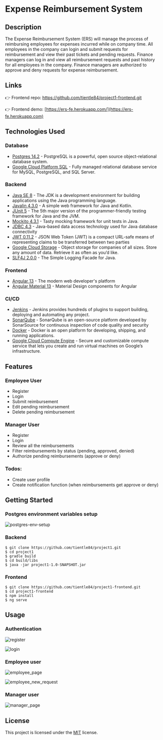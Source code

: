 # Expense Reimbursement System

## Description

The Expense Reimbursement System (ERS) will manage the process of reimbursing employees for expenses incurred while on company time. All employees in the company can login and submit requests for reimbursement and view their past tickets and pending requests. Finance managers can log in and view all reimbursement requests and past history for all employees in the company. Finance managers are authorized to approve and deny requests for expense reimbursement.

## Links

👉 Frontend repo: https://github.com/tientle84/project1-frontend.git

👉 Frontend demo: [https://ers-fe.herokuapp.com/](https://ers-fe.herokuapp.com)

## Technologies Used

### Database
* [Postgres 14.2](https://www.postgresql.org/) - PostgreSQL is a powerful, open source object-relational database system.
* [Google Cloud Platform SQL](https://cloud.google.com/sql) - Fully managed relational database service for MySQL, PostgreSQL, and SQL Server.

### Backend
* [Java SE 8](https://www.oracle.com/java/technologies/javase/javase8u211-later-archive-downloads.html) - The JDK is a development environment for building applications using the Java programming language.
* [Javalin 4.3.0](https://javalin.io/) - A simple web framework for Java and Kotlin.
* [JUnit 5](https://junit.org/junit5/) - The 5th major version of the programmer-friendly testing framework for Java and the JVM.
* [Mockito 4.3.1](https://site.mockito.org/) - Tasty mocking framework for unit tests in Java.
* [JDBC 4.3](https://docs.oracle.com/javase/tutorial/jdbc/basics/index.html) - Java-based data access technology used for Java database connectivity
* [JWT 0.11.2](https://jwt.io/) - JSON Web Token (JWT) is a compact URL-safe means of representing claims to be transferred between two parties
* [Google Cloud Storage](https://cloud.google.com/storage) - Object storage for companies of all sizes. Store any amount of data. Retrieve it as often as you’d like.
* [SLF4J 2.0.0](https://www.slf4j.org/) - The Simple Logging Facade for Java.

### Frontend
* [Angular 13](https://angular.io/) - The modern web developer's platform
* [Angular Material 13](https://material.angular.io/) - Material Design components for Angular

### CI/CD
* [Jenkins](https://www.jenkins.io/) - Jenkins provides hundreds of plugins to support building, deploying and automating any project.
* [SonarQube](https://sonarcloud.io/) - SonarQube is an open-source platform developed by SonarSource for continuous inspection of code quality and security
* [Docker](https://www.docker.com/) - Docker is an open platform for developing, shipping, and running applications.
* [Google Cloud Compute Engine](https://cloud.google.com/compute) - Secure and customizable compute service that lets you create and run virtual machines on Google’s infrastructure.

## Features

### Employee User
* Register
* Login
* Submit reimbursement
* Edit pending reimbursement
* Delete pending reimbursement

### Manager User
* Register
* Login
* Review all the reimbursements
* Filter reimbursements by status (pending, approved, denied)
* Authorize pending reimbursements (approve or deny)

### Todos:
* Create user profile
* Create notification function (when reimbursements get approve or deny)

## Getting Started

### Postgres environment variables setup

![postgres-env-setup](/imgs/postgres_env_setup.png)
   
### Backend
```
$ git clone https://github.com/tientle84/project1.git
$ cd project1
$ gradle build
$ cd build/libs
$ java -jar project1-1.0-SNAPSHOT.jar
```

### Frontend
```
$ git clone https://github.com/tientle84/project1-frontend.git
$ cd project1-frontend
$ npm install
$ ng serve
```

## Usage

### Authentication

![register](/imgs/register.png)

![login](/imgs/login.png)

### Employee user

![employee_page](/imgs/employee_page.png)

![employee_new_request](/imgs/employee_new_request.png)

### Manager user

![manager_page](/imgs/manager_page.png)

## License

This project is licensed under the [MIT](https://choosealicense.com/licenses/mit/) license.
